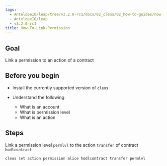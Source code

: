 ```yaml
---
tags:
  - AntelopeIO/leap/tree/v3.2.0-rc1/docs/02_cleos/02_how-to-guides/how-to-link-permission.md
  - AntelopeIO/leap
  - v3.2.0-rc1
title: How-To-Link-Permission
---
```

## Goal

Link a permission to an action of a contract

## Before you begin

* Install the currently supported version of `cleos`

* Understand the following:
  * What is an account
  * What is permission level
  * What is an action

## Steps

Link a permission level `permlvl` to the action `transfer` of contract `hodlcontract`

```sh
cleos set action permission alice hodlcontract transfer permlvl
```
